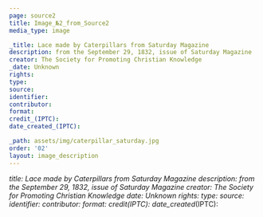 ```yaml
---
page: source2
title: Image_№2_from_Source2
media_type: image

_title: Lace made by Caterpillars from Saturday Magazine 
description: from the September 29, 1832, issue of Saturday Magazine
creator: The Society for Promoting Christian Knowledge
_date: Unknown
rights: 
type: 
source:
identifier:
contributor:
format:
credit_(IPTC):
date_created_(IPTC):

_path: assets/img/caterpillar_saturday.jpg
order: '02'
layout: image_description
---
```


_title: Lace made by Caterpillars from Saturday Magazine
description: from the September 29, 1832, issue of Saturday Magazine
creator: The Society for Promoting Christian Knowledge
_date: Unknown
rights: 
type: 
source:
identifier:
contributor:
format:
credit_(IPTC):
date_created_(IPTC):
